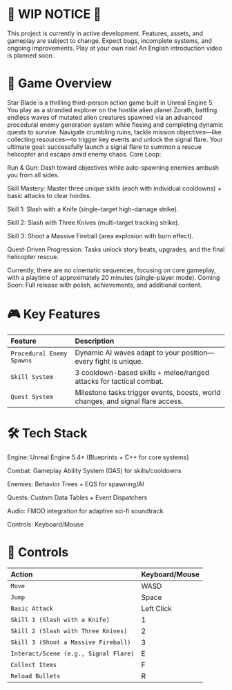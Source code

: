 # 🛑 WIP NOTICE 🛑
This project is currently in active development. Features, assets, and gameplay are subject to change. Expect bugs, incomplete systems, and ongoing improvements. Play at your own risk! An English introduction video is planned soon.

# 📖 Game Overview
Star Blade is a thrilling third-person action game built in Unreal Engine 5. You play as a stranded explorer on the hostile alien planet Zorath, battling endless waves of mutated alien creatures spawned via an advanced procedural enemy generation system while fleeing and completing dynamic quests to survive.
Navigate crumbling ruins, tackle mission objectives—like collecting resources—to trigger key events and unlock the signal flare. Your ultimate goal: successfully launch a signal flare to summon a rescue helicopter and escape amid enemy chaos.
Core Loop:

Run & Gun: Dash toward objectives while auto-spawning enemies ambush you from all sides.

Skill Mastery: Master three unique skills (each with individual cooldowns) + basic attacks to clear hordes.


Skill 1: Slash with a Knife (single-target high-damage strike).

Skill 2: Slash with Three Knives (multi-target tracking strike).

Skill 3: Shoot a Massive Fireball (area explosion with burn effect).



Quest-Driven Progression: Tasks unlock story beats, upgrades, and the final helicopter rescue.

Currently, there are no cinematic sequences, focusing on core gameplay, with a playtime of approximately 20 minutes (single-player mode).
Coming Soon: Full release with polish, achievements, and additional content.

# 🎮 Key Features
| Feature | Description |
| :--- | :--- |
| `Procedural Enemy Spawns` | Dynamic AI waves adapt to your position—every fight is unique. |
| `Skill System` | 3 cooldown-based skills + melee/ranged attacks for tactical combat. |
| `Quest System` | Milestone tasks trigger events, boosts, world changes, and signal flare access. |

# 🛠 Tech Stack

Engine: Unreal Engine 5.4+ (Blueprints + C++ for core systems)

Combat: Gameplay Ability System (GAS) for skills/cooldowns

Enemies: Behavior Trees + EQS for spawning/AI

Quests: Custom Data Tables + Event Dispatchers

Audio: FMOD integration for adaptive sci-fi soundtrack

Controls: Keyboard/Mouse

# 📱 Controls
| Action | Keyboard/Mouse |
| :--- | :--- |
| `Move ` | WASD |
| `Jump` | Space |
| `Basic Attack` | Left Click |
| `Skill 1 (Slash with a Knife)` | 1 |
| `Skill 2 (Slash with Three Knives)` | 2 |
| `Skill 3 (Shoot a Massive Fireball)` | 3 |
| `Interact/Scene (e.g., Signal Flare)` | E |
| `Collect Items` | F |
| `Reload Bullets` | R |


